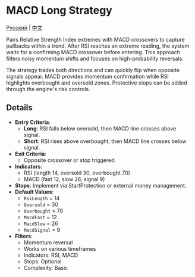 # MACD Long Strategy
[Русский](README_ru.md) | [中文](README_cn.md)

Pairs Relative Strength Index extremes with MACD crossovers to capture pullbacks within a trend. After RSI reaches an extreme reading, the system waits for a confirming MACD crossover before entering. This approach filters noisy momentum shifts and focuses on high-probability reversals.

The strategy trades both directions and can quickly flip when opposite signals appear. MACD provides momentum confirmation while RSI highlights overbought and oversold zones. Protective stops can be added through the engine's risk controls.

## Details

- **Entry Criteria**:
  - **Long**: RSI falls below oversold, then MACD line crosses above signal.
  - **Short**: RSI rises above overbought, then MACD line crosses below signal.
- **Exit Criteria**:
  - Opposite crossover or stop triggered.
- **Indicators**:
  - RSI (length 14, oversold 30, overbought 70)
  - MACD (fast 12, slow 26, signal 9)
- **Stops**: Implement via StartProtection or external money management.
- **Default Values**:
  - `RsiLength` = 14
  - `Oversold` = 30
  - `Overbought` = 70
  - `MacdFast` = 12
  - `MacdSlow` = 26
  - `MacdSignal` = 9
- **Filters**:
  - Momentum reversal
  - Works on various timeframes
  - Indicators: RSI, MACD
  - Stops: Optional
  - Complexity: Basic
